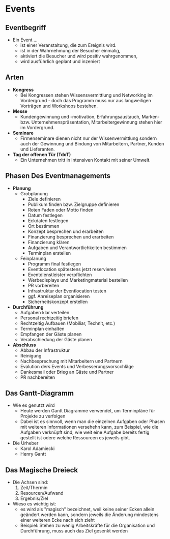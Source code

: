 # Events

## Eventbegriff

- Ein Event ...
	- ist einer Veranstaltung, die zum Ereignis wird.
	- ist in der Wahrnehmung der Besucher einmalig,
	- aktiviert die Besucher und wird positiv wahrgenommen,
	- wird ausführlich geplant und inzeniert

## Arten

- **Kongress**
	- Bei Kongressen stehen Wissensvermittlung und Networking im Vordergrund - doch das Programm muss nur aus langweiligen Vorträgen und Workshops bestehen.
- **Messe**
	- Kundengewinnung und -motivation, Erfahrungsaustauch, Marken-bzw. Unternehmenspräsentation, Mitarbeitergewinnung stehen hier im Vordergrund.
- **Seminare**
	- Firmenseminare dienen nicht nur der Wissenvermittlung sondern auch der Gewinnung und Bindung von Mitarbeitern, Partner, Kunden und Lieferanten.
- **Tag der offenen Tür (TdoT)**
	- Ein Unternehmen tritt in intensiven Kontakt mit seiner Umwelt.

## Phasen Des Eventmanagements

- **Planung**
	- Grobplanung
		- Ziele definieren
		- Publikum finden bzw. Zielgruppe definieren
		- Roten Faden oder Motto finden
		- Datum festlegen
		- Eckdaten festlegen
		- Ort bestimmen
		- Konzept besprechen und erarbeiten
		- Finanzierung besprechen und erarbeiten
		- Finanzierung klären
		- Aufgaben und Verantwortlichkeiten bestimmen
		- Terminplan erstellen
	- Feinplanung
		- Programm final festlegen
		- Eventlocation spätestens jetzt reservieren
		- Eventdienstleister verpflichten
		- Werbedisplays und Marketingmaterial bestellen
		- PR vorbereiten
		- Infrastruktur der Eventlocation testen
		- ggf. Anreiseplan organisieren
		- Sicherheitskonzept erstellen
- **Durchführung**
	- Aufgaben klar verteilen
	- Personal rechtzeitig briefen
	- Rechtzeitig Aufbauen (Mobiliar, Technit, etc.)
	- Terminplan einhalten
	- Empfangen der Gäste planen
	- Verabschiedung der Gäste planen
- **Abschluss**
	- Abbau der Infrastruktur
	- Reinigung
	- Nachbesprechung mit Mitarbeitern und Partnern
	- Evalution ders Events und Verbesserungsvorscchläge
	- Dankesmail oder Brieg an Gäste und Partner
	- PR nachbereiten

## Das Gantt-Diagramm

- Wie es genutzt wird
	- Heute werden Gantt Diagramme verwendet, um Terminpläne für Projekte zu verfolgen
	- Dabei ist es sinnvoll, wenn man die einzelnen Aufgaben oder Phasen mit weiteren Informationen versehehn kann, zum Beispiel, wie die Aufgaben verknüpft sind, wie weit eine Aufgabe bereits fertig gestellt ist odere welche Ressourcen es jeweils gibt.
- Die Urheber
	- Karol Adamiecki
	- Henry Gantt

## Das Magische Dreieck

- Die Achsen sind:
	1. Zeit/Thermin
	1. Resourcen/Aufwand
	1. Ergebnis/Ziel
- Wieso es wichtig ist:
	- es wird als "magisch" bezeichnet, weil keine seiner Ecken allein geändert werden kann, sondern jeweils die Änderung mindestens einer weiteren Ecke nach sich zieht
	- Beispiel: Stehen zu wenig Arbeitskräfte für die Organisation und Durchführung, muss auch das Ziel gesenkt werden
